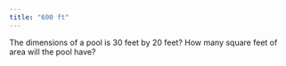 ```yaml
---
title: "600 ft"
---
```

The dimensions of a pool is 30 feet by 20 feet? How many square feet of area will the pool have?

